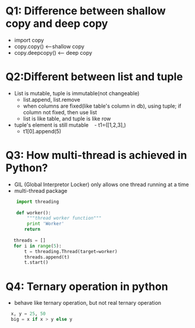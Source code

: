 # Q1: Difference between shallow copy and deep copy
  - import copy
  - copy.copy() <--shallow copy
  - copy.deepcopy() <-- deep copy
  
# Q2:Different between list and tuple
  - List is mutable, tuple is immutable(not changeable)
    - list.append, list.remove
    - when columns are fixed(like table's column in db), using tuple; if column not fixed, then use list
    - list is like table, and tuple is like row
  - tuple's element is still mutable
    - t1=([1,2,3],) 
    - t1[0].append(5)

# Q3: How multi-thread is achieved in Python?
  - GIL (Global Interpretor Locker) only allows one thread running at a time
  - multi-thread package
  ```python     
      import threading
         
      def worker():
          """thread worker function"""
          print 'Worker'
         return
          
     threads = []
     for i in range(5):
         t = threading.Thread(target=worker)
         threads.append(t)
         t.start()
 ```

# Q4: Ternary operation in python
  - behave like ternary operation, but not real ternary operation
  ```python
    x, y = 25, 50
    big = x if x > y else y
  ```

